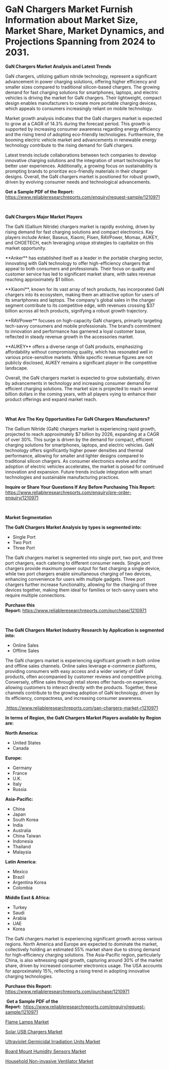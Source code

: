 <p><h1>GaN Chargers Market Furnish Information about Market Size, Market Share, Market Dynamics, and Projections Spanning from 2024 to 2031.</h1></p><p><strong>GaN Chargers Market Analysis and Latest Trends</strong></p>
<p><p>GaN chargers, utilizing gallium nitride technology, represent a significant advancement in power charging solutions, offering higher efficiency and smaller sizes compared to traditional silicon-based chargers. The growing demand for fast charging solutions for smartphones, laptops, and electric vehicles is driving the market for GaN chargers. Their lightweight, compact design enables manufacturers to create more portable charging devices, which appeals to consumers increasingly reliant on mobile technology.</p><p>Market growth analysis indicates that the GaN chargers market is expected to grow at a CAGR of 14.3% during the forecast period. This growth is supported by increasing consumer awareness regarding energy efficiency and the rising trend of adopting eco-friendly technologies. Furthermore, the booming electric vehicle market and advancements in renewable energy technology contribute to the rising demand for GaN chargers. </p><p>Latest trends include collaborations between tech companies to develop innovative charging solutions and the integration of smart technologies for better user experiences. Additionally, a growing focus on sustainability is prompting brands to prioritize eco-friendly materials in their charger designs. Overall, the GaN chargers market is positioned for robust growth, driven by evolving consumer needs and technological advancements.</p></p>
<p><strong>Get a Sample PDF of the Report:&nbsp;</strong> <a href="https://www.reliableresearchreports.com/enquiry/request-sample/1210971?utm_campaign=38&utm_medium=2&utm_source=Github&utm_content=ia&utm_term=05102024&utm_id=gan-chargers">https://www.reliableresearchreports.com/enquiry/request-sample/1210971</a></p>
<p>&nbsp;</p>
<p><strong>GaN Chargers Major Market Players</strong></p>
<p><p>The GaN (Gallium Nitride) chargers market is rapidly evolving, driven by rising demand for fast charging solutions and compact electronics. Key players include Anker, Baseus, Xiaomi, Pisen, RAVPower, Momax, AUKEY, and CHOETECH, each leveraging unique strategies to capitalize on this market opportunity.</p><p>**Anker** has established itself as a leader in the portable charging sector, innovating with GaN technology to offer high-efficiency chargers that appeal to both consumers and professionals. Their focus on quality and customer service has led to significant market share, with sales revenue reaching approximately $1 billion.</p><p>**Xiaomi**, known for its vast array of tech products, has incorporated GaN chargers into its ecosystem, making them an attractive option for users of its smartphones and laptops. The company's global sales in the charger segment contribute to its competitive edge, with revenues crossing $37 billion across all tech products, signifying a robust growth trajectory.</p><p>**RAVPower** focuses on high-capacity GaN chargers, primarily targeting tech-savvy consumers and mobile professionals. The brand’s commitment to innovation and performance has garnered a loyal customer base, reflected in steady revenue growth in the accessories market.</p><p>**AUKEY** offers a diverse range of GaN products, emphasizing affordability without compromising quality, which has resonated well in various price-sensitive markets. While specific revenue figures are not publicly disclosed, AUKEY remains a significant player in the competitive landscape.</p><p>Overall, the GaN chargers market is expected to grow substantially, driven by advancements in technology and increasing consumer demand for efficient charging solutions. The market size is projected to reach several billion dollars in the coming years, with all players vying to enhance their product offerings and expand market reach.</p></p>
<p>&nbsp;</p>
<p><strong>What Are The Key Opportunities For GaN Chargers Manufacturers?</strong></p>
<p><p>The Gallium Nitride (GaN) chargers market is experiencing rapid growth, projected to reach approximately $7 billion by 2026, expanding at a CAGR of over 30%. This surge is driven by the demand for compact, efficient charging solutions for smartphones, laptops, and electric vehicles. GaN technology offers significantly higher power densities and thermal performance, allowing for smaller and lighter designs compared to traditional silicon chargers. As consumer electronics evolve and the adoption of electric vehicles accelerates, the market is poised for continued innovation and expansion. Future trends include integration with smart technologies and sustainable manufacturing practices.</p></p>
<p><strong>Inquire or Share Your Questions If Any Before Purchasing This Report:</strong> <a href="https://www.reliableresearchreports.com/enquiry/pre-order-enquiry/1210971?utm_campaign=38&utm_medium=2&utm_source=Github&utm_content=ia&utm_term=05102024&utm_id=gan-chargers">https://www.reliableresearchreports.com/enquiry/pre-order-enquiry/1210971</a></p>
<p>&nbsp;</p>
<p><strong>Market Segmentation</strong></p>
<p><strong>The GaN Chargers Market Analysis by types is segmented into:</strong></p>
<p><ul><li>Single Port</li><li>Two Port</li><li>Three Port</li></ul></p>
<p><p>The GaN chargers market is segmented into single port, two port, and three port chargers, each catering to different consumer needs. Single port chargers provide maximum power output for fast charging a single device, while two port chargers enable simultaneous charging of two devices, enhancing convenience for users with multiple gadgets. Three port chargers further increase functionality, allowing for the charging of three devices together, making them ideal for families or tech-savvy users who require multiple connections.</p></p>
<p><strong>Purchase this Report:&nbsp;</strong><a href="https://www.reliableresearchreports.com/purchase/1210971?utm_campaign=38&utm_medium=2&utm_source=Github&utm_content=ia&utm_term=05102024&utm_id=gan-chargers">https://www.reliableresearchreports.com/purchase/1210971</a></p>
<p>&nbsp;</p>
<p><strong>The GaN Chargers Market Industry Research by Application is segmented into:</strong></p>
<p><ul><li>Online Sales</li><li>Offline Sales</li></ul></p>
<p><p>The GaN chargers market is experiencing significant growth in both online and offline sales channels. Online sales leverage e-commerce platforms, providing consumers with easy access and a wider variety of GaN products, often accompanied by customer reviews and competitive pricing. Conversely, offline sales through retail stores offer hands-on experience, allowing customers to interact directly with the products. Together, these channels contribute to the growing adoption of GaN technology, driven by its efficiency, compactness, and increasing consumer awareness.</p></p>
<p><a href="https://www.reliableresearchreports.com/gan-chargers-market-r1210971?utm_campaign=38&utm_medium=2&utm_source=Github&utm_content=ia&utm_term=05102024&utm_id=gan-chargers">&nbsp;https://www.reliableresearchreports.com/gan-chargers-market-r1210971</a></p>
<p><strong>In terms of Region, the GaN Chargers Market Players available by Region are:</strong></p>
<p>
    <p> <strong> North America: </strong>
        <ul>
            <li>United States</li>
            <li>Canada</li>
        </ul>
        </p> 
    <p> <strong> Europe: </strong>
        <ul>
            <li>Germany</li>
            <li>France</li>
            <li>U.K.</li>
            <li>Italy</li>
            <li>Russia</li>
        </ul>
        </p> 
    <p> <strong> Asia-Pacific: </strong>
        <ul>
            <li>China</li>
            <li>Japan</li>
            <li>South Korea</li>
            <li>India</li>
            <li>Australia</li>
            <li>China Taiwan</li>
            <li>Indonesia</li>
            <li>Thailand</li>
            <li>Malaysia</li>
        </ul>
        </p> 
    <p> <strong> Latin America: </strong>
        <ul>
            <li>Mexico</li>
            <li>Brazil</li>
            <li>Argentina Korea</li>
            <li>Colombia</li>
        </ul>
        </p> 
    <p> <strong> Middle East & Africa: </strong>
        <ul>
            <li>Turkey</li>
            <li>Saudi</li>
            <li>Arabia</li>
            <li>UAE</li>
            <li>Korea</li>
        </ul>
    </p>
    </p>
<p><p>The GaN chargers market is experiencing significant growth across various regions. North America and Europe are expected to dominate the market, collectively holding an estimated 55% market share due to strong demand for high-efficiency charging solutions. The Asia-Pacific region, particularly China, is also witnessing rapid growth, capturing around 30% of the market share, driven by increased consumer electronics usage. The USA accounts for approximately 15%, reflecting a rising trend in adopting innovative charging technologies.</p></p>
<p><strong>Purchase this Report: </strong><a href="https://www.reliableresearchreports.com/purchase/1210971?utm_campaign=38&utm_medium=2&utm_source=Github&utm_content=ia&utm_term=05102024&utm_id=gan-chargers">https://www.reliableresearchreports.com/purchase/1210971</a></p>
<p>&nbsp;<strong>Get a Sample PDF of the Report:&nbsp;&nbsp;</strong><a href="https://www.reliableresearchreports.com/enquiry/request-sample/1210971?utm_campaign=38&utm_medium=2&utm_source=Github&utm_content=ia&utm_term=05102024&utm_id=gan-chargers">https://www.reliableresearchreports.com/enquiry/request-sample/1210971</a></p>
<p><strong></strong></p>
<p><p><a href="https://www.linkedin.com/pulse/market-forecasting-change-global-flame-lamps-dynamics-future-fy29e?utm_campaign=38&utm_medium=2&utm_source=Github&utm_content=ia&utm_term=05102024&utm_id=gan-chargers">Flame Lamps Market</a></p><p><a href="https://www.linkedin.com/pulse/global-solar-usb-chargers-market-trends-analysis-future-growth-6xvle?utm_campaign=38&utm_medium=2&utm_source=Github&utm_content=ia&utm_term=05102024&utm_id=gan-chargers">Solar USB Chargers Market</a></p><p><a href="https://github.com/ChristianClark406/Market-Research-Report-List-1/blob/main/ultraviolet-germicidal-irradiation-units-market.md?utm_campaign=38&utm_medium=2&utm_source=Github&utm_content=ia&utm_term=05102024&utm_id=gan-chargers">Ultraviolet Germicidal Irradiation Units Market</a></p><p><a href="https://issuu.com/reportprime-2/docs/board-mount-humidity-sensors-market_8f10a5f3ecea5a?utm_campaign=38&utm_medium=2&utm_source=Github&utm_content=ia&utm_term=05102024&utm_id=gan-chargers">Board Mount Humidity Sensors Market</a></p><p><a href="https://github.com/LacThu1/Market-Research-Report-List-1/blob/main/household-non-invasive-ventilator-market.md?utm_campaign=38&utm_medium=2&utm_source=Github&utm_content=ia&utm_term=05102024&utm_id=gan-chargers">Household Non-invasive Ventilator Market</a></p></p>